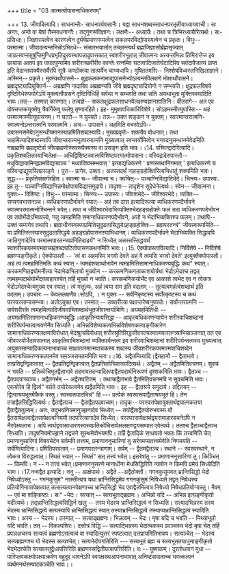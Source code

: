 +++
title = "03 आत्मत्वोपासनाधिकरणम्"

+++
13. जीवादित्यादि। साधनान्तैः- साधनपर्यवसानैः। यद्वा साधनशब्दस्साधनपरतृतीयाध्यायवाची। सः अन्तः, अन्ते वा येषां तैस्साधनान्तैः। तद्गुणसंविज्ञानः। लक्षणैः-- अध्यायैः। तथा च त्रिभिरध्यायैरित्यर्थः। सः- प्रसिध्दः। जिज्ञास्यत्वेन कारणत्वेन दुर्घर्षप्रमाणगम्यत्वेन सकलपरविद्योपास्यत्वेन च प्रकृतः। विभुः-- परमात्मा। जीवादत्यन्तभिन्नोऽभिदधे-- संसारभयार्तात् तच्छान्त्यर्थं ब्रह्मजिज्ञासोर्ब्रह्मसृज्यात् जाग्रत्स्वप्नसुषुप्तिमुग्धिप्रभृतिदुरवस्थापन्नादुपासकात् स्वशरीरभूतात् जीवात्मनः अत्यन्तभिन्नः तिमिरात्तेज इव छायाया आतप इव पापात्पुण्यमिव शरीराच्छरीरीव कान्तेः रत्नमिव घटत्वादिजातेर्घटादिरिव सर्वदावैजात्यं प्राप्त इति वेदान्तवाक्यैस्सर्वैरपि सूत्रैः कण्ठोक्त्या तात्पर्येन चाभ्यधायि। मुषिततमसि-- निश्शेषविध्वस्तनिखिलाज्ञाने। अस्मिन्-- प्रकृते। मुक्त्यर्थोपासने-- क्षुद्रफलकनामाद्युपासनेभ्योऽत्यन्तविलक्षणे मोक्षार्थोपासने। ब्रह्मदृष्ट्यादियुक्तिर्न-- अब्रह्मणि नादाविव अब्रह्मण्यपि जीवे ब्रह्मदृष्ट्यादियोगो न सम्भवति। क्षुद्रफलविषये दृष्टिविधेरुपयोगेऽपि मुक्त्यर्तोपासने दृष्टिविधिर्हि सर्वथा न सम्भवति तथा सति अयथाभूता मुक्तिस्स्यादिति भावः।तत्-- तस्मात् कारणात्। तत्वज्ञे-- सकलक्षुद्रफलसाधनवैलक्षण्यज्ञानशालिनि। वीतरागे-- अत एव दोषसप्तकयुक्तेषु त्रैवर्गिकेषु फलेषु तृष्णारहिते। इह- मुमुक्षावधिकारिविशेषे। सोऽहमस्मीत्युपास्तिः-- अहं परमात्मास्मीत्युपासनम्। न घटते-- न युज्यते। तन्न-- उक्तं शङ्कनं न युक्तम्। स्वात्मान्तरात्मनि- स्वात्मनोऽन्तरात्मनि परमात्मनि। अत्र-- उपासने। अहमिति वचसोऽपि-- उपासनसमेयेऽनुसन्धीयमानस्याहमितिशब्दस्यापि। मुख्यप्रवृत्तेः- शक्त्यैव बोधनात्। तथा चाहमित्यादिशब्दस्यापि जीवान्तरात्मभूतपरमात्मनि मुख्यत्वात् स्वन्तर्योमित्वेन भगवदनुसन्धानमेवेदमिति नाब्रह्मणि ब्रह्मदृष्टेर्वा जीवब्रह्मणोस्स्वरूपैक्यस्य वा प्रसङ्ग इति भावः।।14. वस्विन्द्रादेरित्यादि। प्रकृतिशबलितस्वान्वितेक्षा-- अचिद्विशिष्टस्वात्मविशिष्टपरमात्मोपासना। वस्विद्रादेरुपास्तौ-- मधुविद्यायामिन्द्रप्रामविद्यायाञ्च ' मध्वादिष्वसम्भवात् ' इत्याद्यधिकरणे ' प्राणस्तथानिगमात् ' इत्यधिकरणे च वस्विन्द्राद्युपास्तिप्रसङ्गे । पुरा-- प्रागेव. उक्ता। अतस्तदर्थं नाहङ्ग्रहोक्तिरित्यभिधातुं शक्यमिति भावः। शुद्धः--- प्रकृतिसंसर्गरहितः। स्वात्मा च-- जीवात्मा च। क्वचित्-- पञ्चाग्निविद्यादिभेदे। चिन्त्यः- उपास्यः. इह तु-- पञ्चाग्निविद्याभिन्नमोक्षोपायविद्यासमुदाये। तादृशा-- तादृशेन सुदेधेनेत्यर्थः। स्वेन-- जीवात्मना। युक्तः-- विशिष्टः। विभुः-- परमात्मा। चिन्त्यः-- उपास्यः। जीवशभेदे-- जीवेश्वरभेदे। व्यक्तिः-- सम्यगवभासनञ्च। व्यधिकरणपदैर्भावने स्यात्-- अहं तव दास इत्यादिरूत्या व्यधिकरणपदैर्भावने स्वात्मपरमात्मनोश्चिन्तने भवेत्। तथा च जीवेश्वरभेदाभिव्यक्तिश्चेदहङ्ग्रहोक्तेः फलं तदा व्यधिकरणपदेर्भावन एव तयोर्भेदोऽभिव्यज्ये, नतु त्वमहमिति समानाधिकरणपदैर्भावने, अतो न भेदाभिव्यक्तिश्च फलम्। तथापि-- उक्तं सम्यगेव तथापि। ब्रह्माधीनस्वरूपप्रमितिसुदृढतासिद्धयेऽहङ्ग्रहोक्तिः-- ब्रह्मपरतन्त्रं" जीवस्वरूपमिति-- या प्रमितिस्तस्यास्सुदृढतासिद्धये अहङ्ग्रहोपासनस्याभिधानम्। व्यधिकरणपदैर्भावने भेदाभिव्यक्ति सिद्धावपि जातिगुणादेरिव परमात्मपारतन्त्र्यप्रमितिदाढर्यं" न सिध्येत् अतस्तत्सिद्धयर्थं स्वशरीरकपरमात्मवाच्यहंशब्दघटितोपासनकथनमिति भावः।।15. ऐक्योपास्तावित्यादि। निर्विशेषे -- निर्विशेषे ब्रह्मण्यङ्गीकृते। ऐक्योपास्तौ -- 'त्वं वा अहमस्मि भगवो देवते अहं वै त्वमसि भगवो देवते' इत्युक्तैक्योपास्तौ। अहं त्वं त्वमहमितिमतिः कथं स्यात् - त्वमहंशब्दार्थाभावेन त्वमहमितिसामानाधिकरण्यबुद्धिः कथं" स्यात्। करकमणितद्व्योमनीत्या भेदाभेदाभिलापो मुख्योन -- करकमणिकगताकाशयोर्यथा भेदोऽभेदश्च तद्वत् त्वमहम्पदार्थयोर्भेदव्यवहारश्चेत् तर्हि मुख्यो न भवति। करकमणिकयोर्भेद एव आकाशे त्वभेद एव न त्वेकत्र भेदोऽभेदश्चेत्यमुख्य एव स्यात्। त्वं मत्तुल्यः, अहं त्वया सम इति वदताम् -- तुल्यत्वमहंत्वंशब्दार्थ इति वदताम्। उपचारः -- केवललक्षणैव।सोऽपि, । न युक्तः -- सर्वनिकृष्टस्य सर्वोत्कृष्टस्य च कथं परस्परसाम्यसम्भवः। अतोऽयुक्त एव। तस्मात् -- उक्तरीत्या पक्षान्तरेष्वनुपपत्तेः। सर्वान्तरात्मनि -- सर्वशरीरके त्वमहमित्यादिजीववाचिशब्दार्थभूतजीवान्तर्यामिणि। अयमहमितिधीः -- अयमहमितिसामानाधझिकरण्यबुद्धिः।आकृतिन्यायसिद्धा -- आकृत्यधिकरणन्यायेन शरीरवाचिशब्दानां शरीरिपर्यन्तत्वाश्रवणेनैव सिध्यति। अभिन्नविशेष्यकत्वभिन्नविशेषणकत्वाङ्गीकारेण सामानाधिकरण्यलक्षणाविरोधात् भेदश्रुत्यविरोधात् शरीरश्रुतिसिद्धजीवगतपरमात्मपारतन्त्र्याभिव्य़ञ्जनात् तत एव जीवपरयोर्भेदावसानात् आकृतिवाचिशब्दानां व्यक्तिपर्यन्तत्व इव शरीरवाचिशब्दानां शरीरिपर्यन्तत्वस्य मुख्यत्वात् अयुक्तसाम्यादिकल्पनाभावाच्च साक्षात्परमात्मवाचकस्य शब्दस्य जीवशरीरकपरमात्मवाचिशब्देन सामानाधिकरण्यकल्पनमेव सम़ञ्जसमतममिति भावः।।16. अद्वैतमित्यादि।द्वैतहानौ -- द्वैताभावे।तत्प्रतिद्वन्द्विकत्वात् -- द्वैतप्रतिद्वन्द्विकत्वात् द्वैतप्रतिकोचिकत्वादित्यर्थः। अद्वैतम् -- अद्वैतमितिवचनम्। सुवचं न भवति -- प्रतिकोचिभूतद्वैताभावे तदभावतदन्यादिरूपाद्वैतपदार्थनिरूपणं दुश्शकमिति भावः। द्वैतञ्च -- द्वैतपदवाच्यञ्च। अद्वैतगर्भम् -- अद्वैतघटितम् । तथाचाद्वैताभावे द्वैतमितिवचनमपि न सुवचमिति भावः। एकयोरेव हि द्वित्वं" वर्तते तयोरेकत्वमेव ह्यद्वैतमिति भावः। इह -- द्वैताश्रये समुदाये। तद्दितयम् -- द्वित्वाश्रयभूतमेकैकं वस्तु। स्वस्वरूपादभिन्नं" हि --- प्रत्येकं स्वस्वरूपाद्वैताश्रयभूतं हि। तेन तत्राद्वैतसिद्धिरित्यर्थः। द्वैताद्वैतञ्च -- द्वैताद्वैतपदवाच्यम्। तादृक्-- परस्परापेक्षायुक्तार्थद्वयात्मकतया द्वैताद्वैततुल्यम्। अतः, तदुभयनियमानुज्झनादेव सिध्येत् -- तयोर्द्वैताद्वैतयोरुभयस्य यौ द्वैतसापेक्षत्वाद्वैतसापेक्षत्वनियमौ तदपरित्यागादेव सिध्येत्। परस्परसापेक्षार्थद्वयसमाहारवचनेऽपि न नैरपेक्ष्यलाभः। अपि त्वर्थद्वयासाधारणस्वस्वप्रतिकोचिसापेक्षलक्षणद्वयसम्पात एवेत्यर्थः। ततश्च द्वैतञ्चाद्वैतञ्च सिध्यति। तादृषनियमोज्झाने तद्वचने सुस्थमेवोभयमपि। तर्हि द्वैतादिकं साधयतो भवतः किं तत्त्वमिति चेत् प्रमाणानुसारिणां विषयभेदेन सर्वमपि तत्त्वम्, प्रमाणाननुसारिणां तु सर्रवमप्यतत्त्वमेवेति निगमयति -- सर्वमित्यादिना। प्रमितिपरवताम् -- प्रमाणपरतन्त्राणाम्। सर्वम् -- द्वैतमद्वैतञ्च। स्थाने -- स्वस्वस्थाने, न त्वेकत्र विरुद्धत्वात्। स्थितं स्यात् -- स्थितं" सत् तत्त्वं भवेत्। इतरेषांतु -- प्रमाणाननुसारिणां तु। किञ्चित् -- किमपि। न -- न तत्त्वं भवेत्।प्रमाणाननुसरणे मानाधीना मेधसिद्धिरिति न्यायेन न किमपि प्रमेयं सिध्येदिति भावः।।17.नन्वद्वैत इत्यादि। ननु -- आक्षेपार्थः। अद्वैते --अद्वैतोक्तौ। गगनकुसुमवत् भ्रान्तिसिद्धो भेदो निषेध्योऽस्तु -- गगनकुसुमं" नास्तीत्यत्र यथा भ्रान्तिसिद्धमेव गगनकुसुमं निषिध्यते तद्वत् निषेधस्य प्रतियोगिमात्रापेक्षत्वात् तत्सत्यत्वानपेक्षणाच्च भ्रान्तिसिद्धो भेद एवाद्वैतमित्यत्र निषेध्यो निषेधप्रतियोग्यस्तु। मैवम् -- एवं मा शङ्किष्टाः। सः" -भेदः। सत्यात् -- सत्यभूताद्ब्रह्मणः। अभिन्नो यदि -- अभिन्न इत्यङ्गीकृतो यदीत्यर्थः। तद्भ्रान्तिसिद्धत्वसिद्धिर्न खलु -- तस्य भेदस्य भ्रान्तिसिद्धत्वं न सिध्यति। सत्यादभिन्नस्य तस्य भेदस्य भ्रान्तिसिद्धत्वे सत्यस्यापि भ्रान्तिसिद्धत्वं स्यात् तस्याभ्रान्तिसिद्धत्वे तस्याप्यभ्रान्तिसिद्धत्वं स्यादिति भावः। अस्य -- भेदस्य। तस्मात् -- सत्याद्ब्रह्मणः। भिन्नत्वम् -- भेदः। मृषा यदि च भवति -- मिथ्याभूतो यदि भवति। तत् -- विकल्पशिरः। दत्तोत्रं विद्धि -- सत्याद्भिन्नस्य भेदात्मकस्य प्रपञ्चस्य भेदो मृषा चेत् तर्हि प्रपञअचस्य सत्यत्वं ब्रह्मणोऽसत्यत्वं वा स्यादित्युत्तरं स्पष्टत्वात् दत्तप्रायमितिभावय। सत्यञ्चेत् -- भेदस्य सत्यब्रह्मणश्च यो भेदस्स सत्यश्चेत्। सत्यभेदोपगतिरिति --- सत्यभूतं ब्रह्म च सत्यभूततयाधुनाङ्गीकृतो भेदभेदश्चेति सत्यवस्तुद्वैधापत्तिरिति ब्रह्मणस्सद्वितीयत्वापत्तिरिति। वः -- युष्माकम्। दूरतोधावनं मुधा -- पारिप्लवकक्ष्योपक्ष्याक्रमेण बहुदूरं धावनेऽपि स्वपक्षस्थआपनाभावात् अनिष्टंसपाताच्च भवत्कल्पनं व्यर्थमनर्थसम्पादकञ्चेति भावः।।